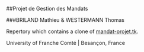 ##Projet de Gestion des Mandats

###BRILAND Mathieu & WESTERMANN Thomas



Repertory which contains a clone of [mandat-projet.tk](mandat-projet.tk).

University of Franche Comté | Besançon, France
